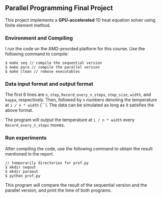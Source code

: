 ## Parallel Programming Final Project
This project implements a **GPU-accelerated** 1D heat equation solver using finite element method.

### Environment and Compiling
I run the code on the AMD-provided platform for this course. Use the following command to compile:
```
$ make seq // compile the sequential version
$ make para // compile the parallel version
$ make clean // remove executables
```

### Data input format and output format
The first 6 lines are ```n```, ```step```, ```Record_every_n_steps```, ```step_size```, ```width```, and ```kappa```, respectively. Then, followed by ```n``` numbers denoting the temperature at ```i / n * width``` (```i. The data can be simulated as long as it satisfies the above format.

The program will output the temperature at ```i / n * width``` every ```Record_every_n_steps``` moves.

### Run experiments
After compiling the code, use the following command to obtain the result mentioned in the report.
```
// temporarily directories for prof.py
$ mkdir seqout
$ mkdir paraout
$ python prof.py
```
This program will compare the result of the sequential version and the parallel version, and print the time of both programs.
